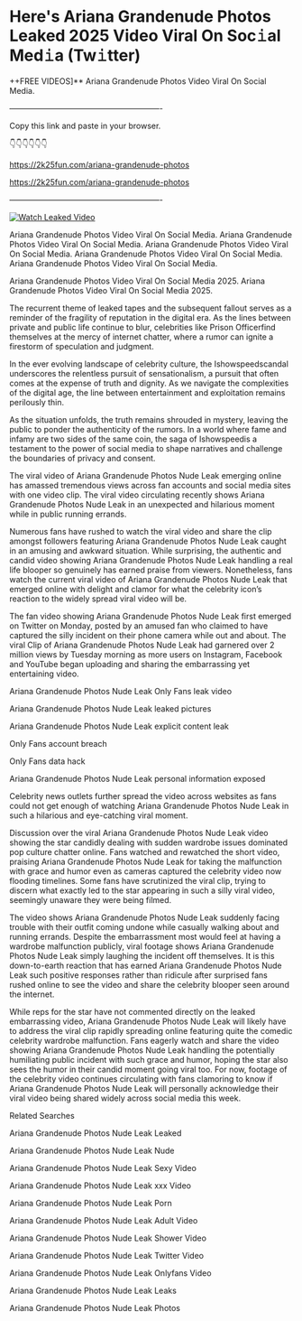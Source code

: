 # Here's Ariana Grandenude Photos Leaked 2025 Video Viral On Soc𝚒al Med𝚒a (Tw𝚒tter)

++FREE VIDEOS]** Ariana Grandenude Photos Video Viral On Social Media.

———————————————————-

Copy this link and paste in your browser.

👇👇👇👇👇👇

https://2k25fun.com/ariana-grandenude-photos

https://2k25fun.com/ariana-grandenude-photos

———————————————————-

[![Watch Leaked Video](https://miro.medium.com/v2/resize:fit:828/format:webp/1*cilzJN44JGOrTw9NJCrNHA.gif "Watch Leaked Video")](https://2k25fun.com/ariana-grandenude-photos)

Ariana Grandenude Photos Video Viral On Social Media. Ariana Grandenude Photos Video Viral On Social Media. Ariana Grandenude Photos Video Viral On Social Media. Ariana Grandenude Photos Video Viral On Social Media. Ariana Grandenude Photos Video Viral On Social Media.

Ariana Grandenude Photos Video Viral On Social Media 2025. Ariana Grandenude Photos Video Viral On Social Media 2025.

The recurrent theme of leaked tapes and the subsequent fallout serves as a reminder of the fragility of reputation in the digital era. As the lines between private and public life continue to blur, celebrities like Prison Officerfind themselves at the mercy of internet chatter, where a rumor can ignite a firestorm of speculation and judgment.

In the ever evolving landscape of celebrity culture, the Ishowspeedscandal underscores the relentless pursuit of sensationalism, a pursuit that often comes at the expense of truth and dignity. As we navigate the complexities of the digital age, the line between entertainment and exploitation remains perilously thin.

As the situation unfolds, the truth remains shrouded in mystery, leaving the public to ponder the authenticity of the rumors. In a world where fame and infamy are two sides of the same coin, the saga of Ishowspeedis a testament to the power of social media to shape narratives and challenge the boundaries of privacy and consent.

The viral video of Ariana Grandenude Photos Nude Leak emerging online has amassed tremendous views across fan accounts and social media sites with one video clip. The viral video circulating recently shows Ariana Grandenude Photos Nude Leak in an unexpected and hilarious moment while in public running errands.

Numerous fans have rushed to watch the viral video and share the clip amongst followers featuring Ariana Grandenude Photos Nude Leak caught in an amusing and awkward situation. While surprising, the authentic and candid video showing Ariana Grandenude Photos Nude Leak handling a real life blooper so genuinely has earned praise from viewers. Nonetheless, fans watch the current viral video of Ariana Grandenude Photos Nude Leak that emerged online with delight and clamor for what the celebrity icon’s reaction to the widely spread viral video will be.

The fan video showing Ariana Grandenude Photos Nude Leak first emerged on Twitter on Monday, posted by an amused fan who claimed to have captured the silly incident on their phone camera while out and about. The viral Clip of Ariana Grandenude Photos Nude Leak had garnered over 2 million views by Tuesday morning as more users on Instagram, Facebook and YouTube began uploading and sharing the embarrassing yet entertaining video.

Ariana Grandenude Photos Nude Leak Only Fans leak video

Ariana Grandenude Photos Nude Leak leaked pictures

Ariana Grandenude Photos Nude Leak explicit content leak

Only Fans account breach

Only Fans data hack

Ariana Grandenude Photos Nude Leak personal information exposed

Celebrity news outlets further spread the video across websites as fans could not get enough of watching Ariana Grandenude Photos Nude Leak in such a hilarious and eye-catching viral moment.

Discussion over the viral Ariana Grandenude Photos Nude Leak video showing the star candidly dealing with sudden wardrobe issues dominated pop culture chatter online. Fans watched and rewatched the short video, praising Ariana Grandenude Photos Nude Leak for taking the malfunction with grace and humor even as cameras captured the celebrity video now flooding timelines. Some fans have scrutinized the viral clip, trying to discern what exactly led to the star appearing in such a silly viral video, seemingly unaware they were being filmed.

The video shows Ariana Grandenude Photos Nude Leak suddenly facing trouble with their outfit coming undone while casually walking about and running errands. Despite the embarrassment most would feel at having a wardrobe malfunction publicly, viral footage shows Ariana Grandenude Photos Nude Leak simply laughing the incident off themselves. It is this down-to-earth reaction that has earned Ariana Grandenude Photos Nude Leak such positive responses rather than ridicule after surprised fans rushed online to see the video and share the celebrity blooper seen around the internet.

While reps for the star have not commented directly on the leaked embarrassing video, Ariana Grandenude Photos Nude Leak will likely have to address the viral clip rapidly spreading online featuring quite the comedic celebrity wardrobe malfunction. Fans eagerly watch and share the video showing Ariana Grandenude Photos Nude Leak handling the potentially humiliating public incident with such grace and humor, hoping the star also sees the humor in their candid moment going viral too. For now, footage of the celebrity video continues circulating with fans clamoring to know if Ariana Grandenude Photos Nude Leak will personally acknowledge their viral video being shared widely across social media this week.

Related Searches

Ariana Grandenude Photos Nude Leak Leaked

Ariana Grandenude Photos Nude Leak Nude

Ariana Grandenude Photos Nude Leak Sexy Video

Ariana Grandenude Photos Nude Leak xxx Video

Ariana Grandenude Photos Nude Leak Porn

Ariana Grandenude Photos Nude Leak Adult Video

Ariana Grandenude Photos Nude Leak Shower Video

Ariana Grandenude Photos Nude Leak Twitter Video

Ariana Grandenude Photos Nude Leak Onlyfans Video

Ariana Grandenude Photos Nude Leak Leaks

Ariana Grandenude Photos Nude Leak Photos
